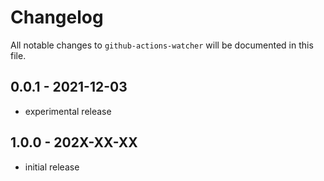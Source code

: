 # Changelog

All notable changes to `github-actions-watcher` will be documented in this file.

## 0.0.1 - 2021-12-03

- experimental release

## 1.0.0 - 202X-XX-XX

- initial release
